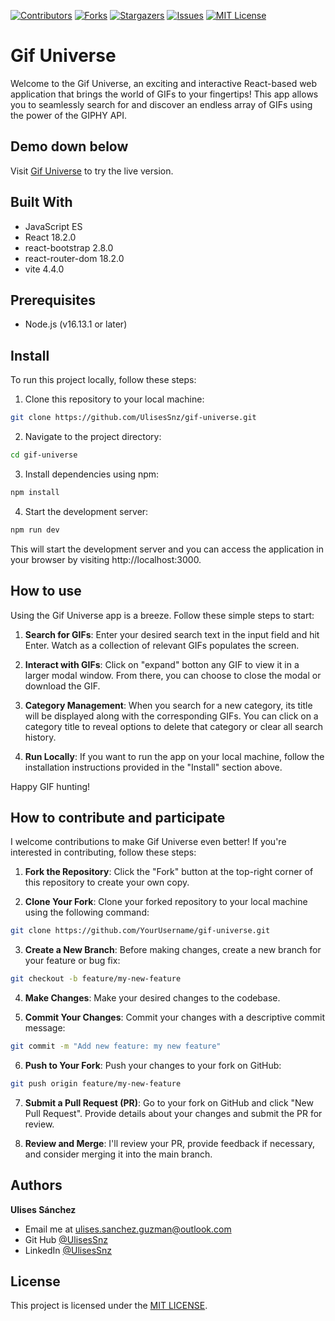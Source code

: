 [![Contributors][contributors-shield]][contributors-url]
[![Forks][forks-shield]][forks-url]
[![Stargazers][stars-shield]][stars-url]
[![Issues][issues-shield]][issues-url]
[![MIT License][license-shield]][license-url]

# Gif Universe
Welcome to the Gif Universe, an exciting and interactive React-based web application that brings the world of GIFs to your fingertips! This app allows you to seamlessly search for and discover an endless array of GIFs using the power of the GIPHY API.

## Demo down below
Visit [Gif Universe](https://gif-universe.vercel.app/) to try the live version.

## Built With
- JavaScript ES
- React 18.2.0
- react-bootstrap 2.8.0
- react-router-dom 18.2.0
- vite 4.4.0

## Prerequisites
- Node.js (v16.13.1 or later)

## Install
To run this project locally, follow these steps:

1. Clone this repository to your local machine:
```bash
git clone https://github.com/UlisesSnz/gif-universe.git
```
2. Navigate to the project directory:
```bash
cd gif-universe
```
3. Install dependencies using npm:
```bash
npm install
```
4. Start the development server:
```bash
npm run dev
```

This will start the development server and you can access the application in your browser by visiting http://localhost:3000.

## How to use
Using the Gif Universe app is a breeze. Follow these simple steps to start:

1. **Search for GIFs**: Enter your desired search text in the input field and hit Enter. Watch as a collection of relevant GIFs populates the screen.

2. **Interact with GIFs**: Click on "expand" botton any GIF to view it in a larger modal window. From there, you can choose to close the modal or download the GIF.

3. **Category Management**: When you search for a new category, its title will be displayed along with the corresponding GIFs. You can click on a category title to reveal options to delete that category or clear all search history.

5. **Run Locally**: If you want to run the app on your local machine, follow the installation instructions provided in the "Install" section above.

Happy GIF hunting!

## How to contribute and participate
I welcome contributions to make Gif Universe even better! If you're interested in contributing, follow these steps:

1. **Fork the Repository**: Click the "Fork" button at the top-right corner of this repository to create your own copy.

2. **Clone Your Fork**: Clone your forked repository to your local machine using the following command:
```bash
git clone https://github.com/YourUsername/gif-universe.git
```

3. **Create a New Branch**: Before making changes, create a new branch for your feature or bug fix:
```bash
git checkout -b feature/my-new-feature
```

4. **Make Changes**: Make your desired changes to the codebase.

5. **Commit Your Changes**: Commit your changes with a descriptive commit message:
```bash
git commit -m "Add new feature: my new feature"
```

6. **Push to Your Fork**: Push your changes to your fork on GitHub:
```bash
git push origin feature/my-new-feature
```
7. **Submit a Pull Request (PR)**: Go to your fork on GitHub and click "New Pull Request". Provide details about your changes and submit the PR for review.

8. **Review and Merge**: I'll review your PR, provide feedback if necessary, and consider merging it into the main branch.

## Authors
**Ulises Sánchez**

- Email me at [ulises.sanchez.guzman@outlook.com](mailto:ulises.sanchez.guzman@outlook.com)
- Git Hub [@UlisesSnz](https://github.com/UlisesSnz)
- LinkedIn [@UlisesSnz](https://www.linkedin.com/in/ulises-snz/)

## License
This project is licensed under the [MIT LICENSE](LICENSE).

<!-- MARKDOWN LINKS & IMAGES -->
<!-- https://www.markdownguide.org/basic-syntax/#reference-style-links -->

[contributors-shield]: https://img.shields.io/github/contributors/UlisesSnz/gif-universe?style=flat-square
[contributors-url]: https://github.com/UlisesSnz/gif-universe/graphs/contributors 
[forks-shield]: https://img.shields.io/github/forks/UlisesSnz/gif-universe
[forks-url]: https://github.com/UlisesSnz/gif-universe/network/members
[stars-shield]: https://img.shields.io/github/stars/UlisesSnz/gif-universe
[stars-url]: https://github.com/UlisesSnz/gif-universe/stargazers
[issues-shield]: https://img.shields.io/github/issues/UlisesSnz/gif-universe
[issues-url]: https://github.com/UlisesSnz/gif-universe/issues
[license-shield]: https://img.shields.io/github/license/UlisesSnz/gif-universe
[license-url]: https://github.com/UlisesSnz/gif-universe/blob/main/LICENSE